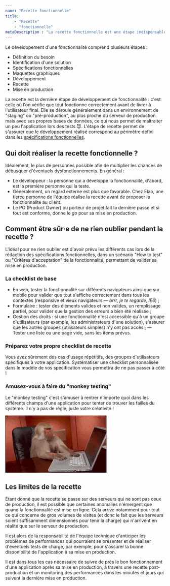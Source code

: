 ```yaml
---
name: "Recette fonctionnelle"
title: 
    - "Recette" 
    - "fonctionnelle"
metaDescription : "La recette fonctionnelle est une étape indispensable dans le développement d'applications web et mobiles. Découvrez comment ça marche."
---
```


Le développement d'une fonctionnalité comprend plusieurs étapes :
- Définition du besoin
- Identification d'une solution
- Spécifications fonctionnelles
- Maquettes graphiques
- Développement
- Recette
- Mise en production

La recette est la dernière étape de développement de fonctionnalité : c'est celle où l'on vérifie que tout fonctionne correctement avant de livrer à l'utilisateur final. Elle se déroule généralement dans un environnement de "staging" ou "pré-production", au plus proche du serveur de production mais avec ses propres bases de données, ce qui nous permet de maltraiter un peu l'application lors des tests 😈.
L'étape de recette permet de s'assurer que le développement réalisé correspond au périmètre défini dans les [spécifications fonctionnelles](./specifications-fonctionnelles.md). 

## Qui doit réaliser la recette fonctionnelle ? 

Idéalement, le plus de personnes possible afin de multiplier les chances de débusquer d'éventuels dysfonctionnements. En général :
- Le développeur : la personne qui a développé la fonctionnalité, d'abord, est la première personne qui la teste. 
- Généralement, un regard externe est plus que favorable. Chez Elao, une tierce personne de l'équipe réalise la recette avant de proposer la fonctionnalité au client. 
- Le PO (Product Owner) ou porteur de projet fait la dernière passe et si tout est conforme, donne le _go_ pour sa mise en production. 

## Comment être sûr·e de ne rien oublier pendant la recette ? 

L'idéal pour ne rien oublier est d'avoir prévu les différents cas lors de la rédaction des spécifications fonctionnelles, dans un scénario "How to test" ou "Critères d'acceptation" de la fonctionnalité, permettant de valider sa mise en production.

### La checklist de base

- En web, tester la fonctionnalité sur différents navigateurs ainsi que sur mobile pour valider que tout s'affiche correctement dans tous les contextes (responsive et vieux navigateurs — _brrr, je te regarde, IE6_) ;
- Formulaire : tester des éléments valides et non valides, un remplissage partiel, pour valider que la gestion des erreurs a bien été réalisée ;
- Gestion des droits : si une fonctionnalité n'est accessible qu'à un groupe d'utilisateurs (par exemple, les administrateurs d'une solution), s'assurer que les autres groupes (utilisateurs simples) n'y ont pas accès ;
— Tester une liste ou une page vide, sans les items prévus. 

### Préparez votre propre checklist de recette

Vous avez sûrement des cas d'usage répétitifs, des groupes d'utilisateurs spécifiques à votre application. 
Systématiser une checklist personnalisée dans le modèle de vos spécification vous permettra de ne pas passer à côté ! 

### Amusez-vous à faire du "monkey testing"

Le "monkey testing" c'est s'amuser à rentrer n'importe quoi dans les différents champs d'une application pour tenter de trouver les failles du système. Il n'y a pas de règle, juste votre créativité ! 

![](images/terms/monkeytesting.gif)

## Les limites de la recette 

Étant donné que la recette se passe sur des serveurs qui ne sont pas ceux de production, il est possible que certaines anomalies n'émergent que quand la fonctionnalité est mise en ligne. Cela arrive notamment pour tout ce qui concerne de gros volumes de visites (et donc le fait que les serveurs soient suffisamment dimensionnés pour tenir la charge) qui n'arrivent en réalité que sur le serveur de production.

Il est alors de la responsabilité de l'équipe technique d'anticiper les problèmes de performances qui pourraient se présenter et de réaliser d'éventuels tests de charge, par exemple, pour s'assurer la bonne disponibilité de l'application à sa mise en production. 

Il est dans tous les cas nécessaire de suivre de près le bon fonctionnement d'une application après sa mise en production, à travers une recette post-production et un monitoring des performances dans les minutes et jours qui suivent la dernière mise en production.